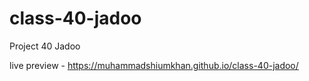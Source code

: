 # class-40-jadoo

Project 40 Jadoo

live preview -  https://muhammadshiumkhan.github.io/class-40-jadoo/
